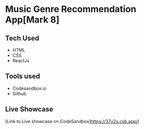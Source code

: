 # Music Genre Recommendation App[Mark 8]


## Tech Used
 - HTML
 - CSS
 - ReactJs
 
 ## Tools used
 - Codesandbox.io
 - Github

  

## Live Showcase
[Link to Live showcase on CodeSandbox]https://37v2s.csb.app/)

